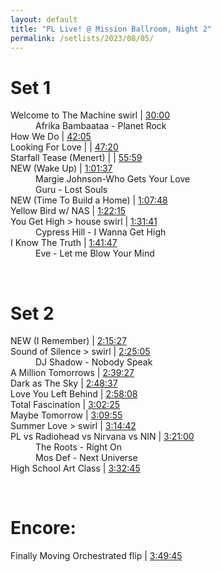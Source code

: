 ```yaml
---
layout: default
title: "PL Live! @ Mission Ballroom, Night 2"
permalink: /setlists/2023/08/05/
---
```



# Set 1
<dl>
<dt>Welcome to The Machine swirl | <a href="https://www.twitch.tv/videos/1891321151?t=00h30m00s">30:00</a></dt>
<dd>Afrika Bambaataa - Planet Rock</dd>
<dt>How We Do | <a href="https://www.twitch.tv/videos/1891321151?t=00h42m05s">42:05</a></dt>
<dt>Looking For Love |  | <a href="https://www.twitch.tv/videos/1891321151?t=00h47m20s">47:20</a></dt>
<dt>Starfall Tease (Menert) |  | <a href="https://www.twitch.tv/videos/1890446916?t=00h55m59s">55:59</a></dt>
<dt>NEW (Wake Up) | <a href="https://www.twitch.tv/videos/1890446916?t=01h01m37s">1:01:37</a></dt>
<dd>Margie Johnson-Who Gets Your Love</dd>
<dd>Guru - Lost Souls   </dd>
<dt>NEW (Time To Build a Home) | <a href="https://www.twitch.tv/videos/1890446916?t=01h07m48s">1:07:48</a></dt>
<dt>Yellow Bird w/ NAS | <a href="https://www.twitch.tv/videos/1890446916?t=01h22m15s">1:22:15</a></dt>
<dt>You Get High > house swirl | <a href="https://www.twitch.tv/videos/1890446916?t=01h31m41s">1:31:41</a></dt>
<dd>Cypress Hill - I Wanna Get High</dd>
<dt>I Know The Truth | <a href="https://www.twitch.tv/videos/1890446916?t=01h41m47s">1:41:47</a></dt>
<dd>Eve - Let me Blow Your Mind  </dd>
</dl>
<br>


# Set 2
<dl>
<dt>NEW (I Remember) | <a href="https://www.twitch.tv/videos/1890446916?t=02h15m27s">2:15:27</a></dt>
<dt>Sound of Silence > swirl | <a href="https://www.twitch.tv/videos/1890446916?t=02h25m05s">2:25:05</a></dt>
<dd>DJ Shadow - Nobody Speak   </dd>
<dt>A Million Tomorrows | <a href="https://www.twitch.tv/videos/1890446916?t=02h39m27s">2:39:27</a></dt>
<dt>Dark as The Sky | <a href="https://www.twitch.tv/videos/1890446916?t=02h48m37s">2:48:37</a></dt>
<dt>Love You Left Behind | <a href="https://www.twitch.tv/videos/1890446916?t=02h58m08s">2:58:08</a></dt>
<dt>Total Fascination | <a href="https://www.twitch.tv/videos/1890446916?t=03h02m25s">3:02:25</a></dt>
<dt>Maybe Tomorrow | <a href="https://www.twitch.tv/videos/1890446916?t=03h09m55s">3:09:55</a></dt>
<dt>Summer Love > swirl | <a href="https://www.twitch.tv/videos/1890446916?t=03h14m42s">3:14:42</a></dt>
<dt>PL vs Radiohead vs Nirvana vs NIN | <a href="https://www.twitch.tv/videos/1890446916?t=03h21m00s">3:21:00</a></dt>
<dd>The Roots - Right On </dd>
<dd>Mos Def - Next Universe</dd>
<dt>High School Art Class | <a href="https://www.twitch.tv/videos/1890446916?t=03h32m45s">3:32:45</a></dt>
</dl>
<br>


# Encore:
<dl>
<dt>Finally Moving Orchestrated flip | <a href="https://www.twitch.tv/videos/1890446916?t=00h31m20s">3:49:45</a></dt>
</dl>


<br><br>
